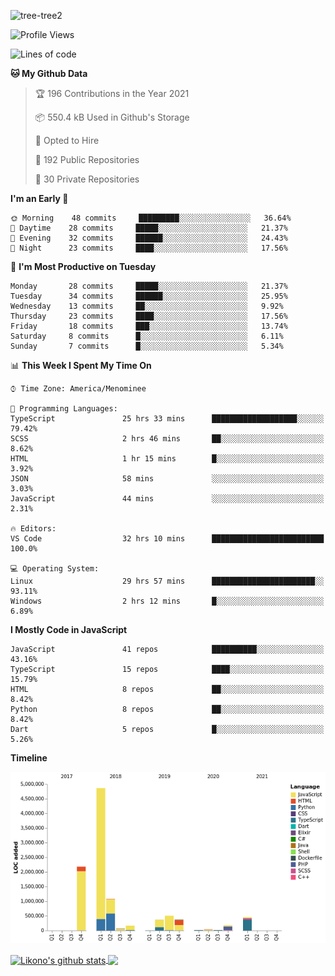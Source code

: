 ![tree-tree2](https://user-images.githubusercontent.com/15727947/99866266-688a6380-2b75-11eb-958b-273006b198d8.jpg)


<!--START_SECTION:waka-->
![Profile Views](http://img.shields.io/badge/Profile%20Views-0-blue)

![Lines of code](https://img.shields.io/badge/From%20Hello%20World%20I%27ve%20Written-10.3%20million%20lines%20of%20code-blue)

**🐱 My Github Data** 

> 🏆 196 Contributions in the Year 2021
 > 
> 📦 550.4 kB Used in Github's Storage 
 > 
> 💼 Opted to Hire
 > 
> 📜 192 Public Repositories 
 > 
> 🔑 30 Private Repositories  
 > 
**I'm an Early 🐤** 

```text
🌞 Morning    48 commits     █████████░░░░░░░░░░░░░░░░   36.64% 
🌆 Daytime    28 commits     █████░░░░░░░░░░░░░░░░░░░░   21.37% 
🌃 Evening    32 commits     ██████░░░░░░░░░░░░░░░░░░░   24.43% 
🌙 Night      23 commits     ████░░░░░░░░░░░░░░░░░░░░░   17.56%

```
📅 **I'm Most Productive on Tuesday** 

```text
Monday       28 commits     █████░░░░░░░░░░░░░░░░░░░░   21.37% 
Tuesday      34 commits     ██████░░░░░░░░░░░░░░░░░░░   25.95% 
Wednesday    13 commits     ██░░░░░░░░░░░░░░░░░░░░░░░   9.92% 
Thursday     23 commits     ████░░░░░░░░░░░░░░░░░░░░░   17.56% 
Friday       18 commits     ███░░░░░░░░░░░░░░░░░░░░░░   13.74% 
Saturday     8 commits      █░░░░░░░░░░░░░░░░░░░░░░░░   6.11% 
Sunday       7 commits      █░░░░░░░░░░░░░░░░░░░░░░░░   5.34%

```


📊 **This Week I Spent My Time On** 

```text
⌚︎ Time Zone: America/Menominee

💬 Programming Languages: 
TypeScript               25 hrs 33 mins      ███████████████████░░░░░░   79.42% 
SCSS                     2 hrs 46 mins       ██░░░░░░░░░░░░░░░░░░░░░░░   8.62% 
HTML                     1 hr 15 mins        █░░░░░░░░░░░░░░░░░░░░░░░░   3.92% 
JSON                     58 mins             ░░░░░░░░░░░░░░░░░░░░░░░░░   3.03% 
JavaScript               44 mins             ░░░░░░░░░░░░░░░░░░░░░░░░░   2.31%

🔥 Editors: 
VS Code                  32 hrs 10 mins      █████████████████████████   100.0%

💻 Operating System: 
Linux                    29 hrs 57 mins      ███████████████████████░░   93.11% 
Windows                  2 hrs 12 mins       █░░░░░░░░░░░░░░░░░░░░░░░░   6.89%

```

**I Mostly Code in JavaScript** 

```text
JavaScript               41 repos            ██████████░░░░░░░░░░░░░░░   43.16% 
TypeScript               15 repos            ████░░░░░░░░░░░░░░░░░░░░░   15.79% 
HTML                     8 repos             ██░░░░░░░░░░░░░░░░░░░░░░░   8.42% 
Python                   8 repos             ██░░░░░░░░░░░░░░░░░░░░░░░   8.42% 
Dart                     5 repos             █░░░░░░░░░░░░░░░░░░░░░░░░   5.26%

```


**Timeline**

![Chart not found](https://raw.githubusercontent.com/ianlikono/ianlikono/main/charts/bar_graph.png) 


<!--END_SECTION:waka-->


<a href="https://github.com/ianlikono">
  <img align="center" src="https://github-readme-stats.anuraghazra1.vercel.app/api?username=ianlikono&show_icons=true&include_all_commits=true&theme=material-palenight" alt="Likono's github stats" />
</a>
<a href="https://github.com/ianlikono">
  <img align="center" src="https://github-readme-stats.anuraghazra1.vercel.app/api/top-langs/?username=ianlikono&layout=compact&theme=material-palenight" />
</a>

